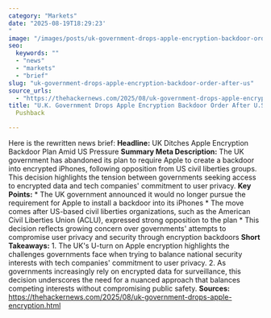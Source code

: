```yaml
---
category: "Markets"
date: "2025-08-19T18:29:23'"
image: "/images/posts/uk-government-drops-apple-encryption-backdoor-order-after-us.jpg"
seo:
  keywords: ""
  - "news"
  - "markets"
  - "brief"
slug: "uk-government-drops-apple-encryption-backdoor-order-after-us"
source_urls:
  - "https://thehackernews.com/2025/08/uk-government-drops-apple-encryption.html"
title: "U.K. Government Drops Apple Encryption Backdoor Order After U.S. Civil Liberties"
  Pushback

---
```


Here is the rewritten news brief:  **Headline:** UK Ditches Apple Encryption Backdoor Plan Amid US Pressure  **Summary Meta Description:** The UK government has abandoned its plan to require Apple to create a backdoor into encrypted iPhones, following opposition from US civil liberties groups. This decision highlights the tension between governments seeking access to encrypted data and tech companies' commitment to user privacy.  **Key Points:**  * The UK government announced it would no longer pursue the requirement for Apple to install a backdoor into its iPhones * The move comes after US-based civil liberties organizations, such as the American Civil Liberties Union (ACLU), expressed strong opposition to the plan * This decision reflects growing concern over governments' attempts to compromise user privacy and security through encryption backdoors  **Short Takeaways:**  1. The UK's U-turn on Apple encryption highlights the challenges governments face when trying to balance national security interests with tech companies' commitment to user privacy. 2. As governments increasingly rely on encrypted data for surveillance, this decision underscores the need for a nuanced approach that balances competing interests without compromising public safety.  **Sources:** https://thehackernews.com/2025/08/uk-government-drops-apple-encryption.html